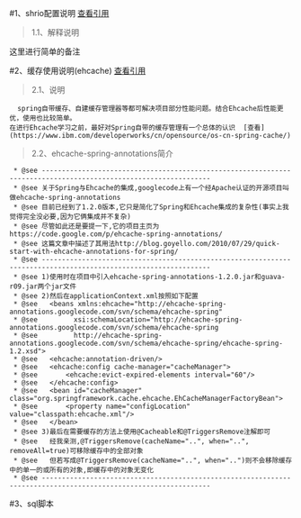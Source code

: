 

#1、shrio配置说明
   [查看引用](https://www.cnblogs.com/grasp/p/9064133.html)

>1.1、解释说明

这里进行简单的备注

#2、缓存使用说明(ehcache)
   [查看引用](https://www.cnblogs.com/coprince/p/5984816.html)

>2.1、说明

      spring自带缓存、自建缓存管理器等都可解决项目部分性能问题。结合Ehcache后性能更优，使用也比较简单。
    在进行Ehcache学习之前，最好对Spring自带的缓存管理有一个总体的认识  [查看](https://www.ibm.com/developerworks/cn/opensource/os-cn-spring-cache/)

>2.2、ehcache-spring-annotations简介

     * @see ---------------------------------------------------------------------------------------------------------------- 
     * @see 关于Spring与Ehcache的集成,googlecode上有一个经Apache认证的开源项目叫做ehcache-spring-annotations 
     * @see 目前已经到了1.2.0版本,它只是简化了Spring和Ehcache集成的复杂性(事实上我觉得完全没必要,因为它俩集成并不复杂) 
     * @see 尽管如此还是要提一下,它的项目主页为https://code.google.com/p/ehcache-spring-annotations/ 
     * @see 这篇文章中描述了其用法http://blog.goyello.com/2010/07/29/quick-start-with-ehcache-annotations-for-spring/ 
     * @see ---------------------------------------------------------------------------------------------------------------- 
     * @see 1)使用时在项目中引入ehcache-spring-annotations-1.2.0.jar和guava-r09.jar两个jar文件 
     * @see 2)然后在applicationContext.xml按照如下配置 
     * @see   <beans xmlns:ehcache="http://ehcache-spring-annotations.googlecode.com/svn/schema/ehcache-spring" 
     * @see         xsi:schemaLocation="http://ehcache-spring-annotations.googlecode.com/svn/schema/ehcache-spring 
     * @see         http://ehcache-spring-annotations.googlecode.com/svn/schema/ehcache-spring/ehcache-spring-1.2.xsd"> 
     * @see   <ehcache:annotation-driven/> 
     * @see   <ehcache:config cache-manager="cacheManager"> 
     * @see       <ehcache:evict-expired-elements interval="60"/> 
     * @see   </ehcache:config> 
     * @see   <bean id="cacheManager" class="org.springframework.cache.ehcache.EhCacheManagerFactoryBean"> 
     * @see       <property name="configLocation" value="classpath:ehcache.xml"/> 
     * @see   </bean> 
     * @see 3)最后在需要缓存的方法上使用@Cacheable和@TriggersRemove注解即可 
     * @see   经我亲测,@TriggersRemove(cacheName="..", when="..", removeAll=true)可移除缓存中的全部对象 
     * @see   但若写成@TriggersRemove(cacheName="..", when="..")则不会移除缓存中的单一的或所有的对象,即缓存中的对象无变化 
     * @see ---------------------------------------------------------------------------------------------------------------- 
     
#3、sql脚本 